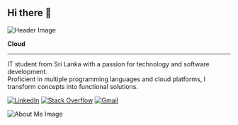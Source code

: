 ## Hi there 👋

<!--
**kavindacena99/kavindacena99** is a ✨ _special_ ✨ repository because its `README.md` (this file) appears on your GitHub profile.

Here are some ideas to get you started:

- 🔭 I’m currently working on ...
- 🌱 I’m currently learning ...
- 👯 I’m looking to collaborate on ...
- 🤔 I’m looking for help with ...
- 💬 Ask me about ...
- 📫 How to reach me: ...
- 😄 Pronouns: ...
- ⚡ Fun fact: ...
-->

![Header Image](https://your-image-url.com/your-image.jpg)

**Cloud**

---

IT student from Sri Lanka with a passion for technology and software development.  
Proficient in multiple programming languages and cloud platforms, I transform concepts into functional solutions.

[![LinkedIn](https://img.shields.io/badge/LINKEDIN-0A66C2?style=for-the-badge&logo=linkedin&logoColor=white)](https://www.linkedin.com/in/your-link/)
[![Stack Overflow](https://img.shields.io/badge/STACK%20OVERFLOW-F48024?style=for-the-badge&logo=stackoverflow&logoColor=white)](https://stackoverflow.com/users/your-id)
[![Gmail](https://img.shields.io/badge/GMAIL-D14836?style=for-the-badge&logo=gmail&logoColor=white)](mailto:your.email@gmail.com)


![About Me Image](https://your-image-url.com/about-me.jpg)

